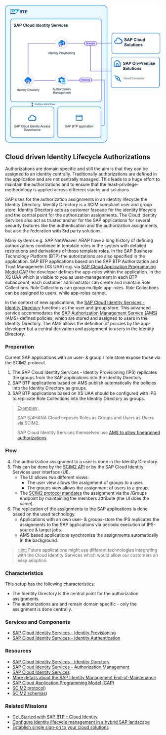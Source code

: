 <!-- dc-ref-arch-metadata : 
    {
        "id": "ref-arch-cloud-leading-identity-lifecycle-authorizations",
        "name": "Cloud leading Identity Lifecycle Authorizations",
        "shortDescription": "This reference architecture describes how the different authorization technologies within the SAP portfolio can be used from a central point for the Identity Lifecycle.",
        "archDiagramLink": "images/SAP_IAM_SD_AuthZ_2024.png",
        "tags": "Integration , sap integration , identity, identity access management, iam, IAM, BTP IAM, user management, user, access, authorization, Cloud Identity, SAP Cloud Identity, IAS, IPS, IDDS, IdDS, AMS, authorization management",
        "category": "Security"
    }
dc-ref-arch-metadata  -->
<picture>
 <source media="(prefers-color-scheme: dark)" srcset="./images/SAP_IAM_SD_AuthZ_2024.png">
 <source media="(prefers-color-scheme: light)" srcset="./images/SAP_IAM_SD_AuthZ_2024.png">
 <img alt="Cloud driven AuthN" src="./images/SAP_IAM_SD_AuthZ_2024.png">
</picture>
<!-- dc-ref-arch-detail-page-start -->

## **Cloud driven Identity Lifecycle Authorizations**

Authorizations are domain specific and still the aim is that they can be assigned to an identity centrally. 
Traditionally authorizations are defined in the application and are not centrally managed. This leads to a huge effort to maintain the authorizations and to ensure that the least-privilege-methodology is applied across different stacks and solutions.

SAP uses for the authorization assignments in an identity lifecycle the Identity Directory. Identity Directory is a SCIM compliant user and group store. Identity Directory acts as customer fascade for the identity lifecycle and the central point for the authorization assignments. The Cloud Identity Services also act as trusted anchor for the SAP applications for several security features like the authentication and the authorization assignments, but also the federation with 3rd party solutions.

Many systems e.g. SAP NetWeaver ABAP have a long history of defining authorizations combined in template roles in the system with detailed restrictions and derivations of those template roles.
In the SAP Business Technology Platform (BTP) the autorizations are also specified in the application. SAP BTP applications based on the SAP BTP Authorization and Trust Managemetn (XS UAA) e.g. via [SAP Cloud Application Programming Model CAP](https://cap.cloud.sap/docs/get-started/in-a-nutshell) the developer defines the app-roles within the application. In the XS UAA which is visible to you as user-management in each BTP subaccount, each customer administrator can create and maintain Role Collections. Role Collections can group multiple app-roles. Role Collections can be assigned to users, while app-roles cannot.

In the context of new applications, the [SAP Cloud Identity Services - Identity Directory](https://api.sap.com/api/IdDS_SCIM/overview) functions as the user and group store. This advanced service accommodates the [SAP Authorization Management Service (AMS)](https://help.sap.com/docs/identity-authentication/identity-authentication/configuring-authorization-policies?locale=en-US)(AMS)-defined policies, which are stored and assigned to users in the Identity Directory. The AMS allows the definition of policies by the app-developer but a central derivation and assignment to users in the Identity Directory.

### Preperation

Current SAP applications with an user- & group / role store expose those via the SCIM2 protocol.

1. The SAP Cloud Identity Services - Identity Provisioning (IPS) replicates the groups from the SAP applications into the Identity Directory.
2. SAP BTP applications based on AMS publish automatically the policies into the Identity Directory as groups.
3. SAP BTP applications based on XS UAA should be configured with IPS to replicate Role Collections into the Identity Directory as groups.

><ins>Examples:</ins>
>
>SAP S/4HANA Cloud exposes Roles as Groups and Users as Users via SCIM2.
>
>SAP Cloud Identity Services themselves use [AMS to allow finegrained authorizations](https://help.sap.com/docs/identity-authentication/identity-authentication/beta-configure-authorizations-based-on-policies?locale=en-US).

### Flow

4. The authorization assignment to a user is done in the Identity Directory.
5. This can be done by the [SCIM2 API](https://api.sap.com/api/IdDS_SCIM/overview) or by the SAP Cloud Identity Services user interface (UI).
    - The UI allows two different views:
        - The user view allows the assignment of groups to a user.
        - The groups view allows the assignment of users to a group.
    - The [SCIM2 protocol mandates](https://www.rfc-editor.org/rfc/rfc7644#section-3.5) the assignment via the /Groups endpoint by maintaining the members attribute (the UI does the same).
6. The replication of the assignments to the SAP applications is done based on the used technology:
    - Applications with an own user- & groups-store the IPS replicates the assignments to the SAP applications via periodic execution of IPS-source & target jobs.
    - AMS based applications synchronize the assignments automatically in the background.

><ins>Hint: </ins>Future applications might use different technologies integrating with the Cloud Identity Services which would allow our customers an easy adoption.


### Characteristics

This setup has the following characteristics:
- The Identity Directory is the central point for the authorization assignments.
- The authorizations are and remain domain specific - only the assignment is done centrally.
<!-- dc-ref-arch-detail-page-end -->

### Services and Components
<!-- dc-ref-arch-services-start -->
- [SAP Cloud Identity Services - Identity Provisioning](https://discovery-center.cloud.sap/serviceCatalog/identity-provisioning?service_plan=sap-cloud-to-sap-cloud&region=all&commercialModel=cloud) <!-- dc-svc-metadata: {"isPrimary": "true"} dc-svc-metadata -->
- [SAP Cloud Identity Services - Identity Authentication](https://discovery-center.cloud.sap/serviceCatalog/identity-authentication?region=all)
<!-- dc-ref-arch-services-end -->

### Resources
<!-- dc-ref-arch-resources-start -->
- [SAP Cloud Identity Services - Identity Directory](https://api.sap.com/api/IdDS_SCIM/overview)
- [SAP Cloud Identity Services - Authorization Management](https://help.sap.com/docs/identity-authentication/identity-authentication/configuring-authorization-policies?version=Cloud)
- [SAP Cloud Identity Services](https://help.sap.com/docs/cloud-identity?version=Cloud&locale=en-US)
- [More details about the SAP Identity Management End-of-Maintenance](https://community.sap.com/t5/technology-blogs-by-sap/preparing-for-sap-identity-management-s-end-of-maintenance-in-2027/ba-p/13596101)
- [SAP Cloud Application Programming Model (CAP)](https://cap.cloud.sap/docs/get-started/in-a-nutshell)
- [SCIM2 protocol](https://www.rfc-editor.org/rfc/rfc7644))
- [SCIM2 schemas](https://www.rfc-editor.org/rfc/rfc7643))
<!-- dc-ref-arch-resources-end -->

### Related Missions
<!-- dc-ref-arch-related-missions-start -->
- [Get Started with SAP BTP - Cloud Identity](https://discovery-center.cloud.sap/missiondetail/4325/4605/)
- [Configure identity lifecycle management in a hybrid SAP landscape](https://discovery-center.cloud.sap/missiondetail/3116/3152/)
- [Establish single sign-on to your cloud solutions](https://discovery-center.cloud.sap/missiondetail/3114/3151/)
<!-- dc-ref-arch-related-missions-end -->
